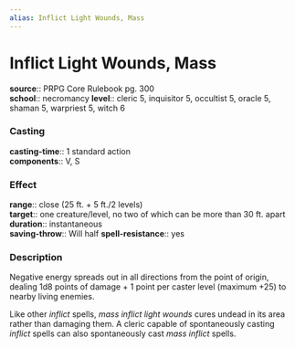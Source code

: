```yaml
---
alias: Inflict Light Wounds, Mass
---
```


# Inflict Light Wounds, Mass 

**source**:: PRPG Core Rulebook pg. 300  
**school**:: necromancy
**level**:: cleric 5, inquisitor 5, occultist 5, oracle 5, shaman 5, warpriest 5, witch 6

### Casting 

**casting-time**:: 1 standard action  
**components**:: V, S

### Effect 

**range**:: close (25 ft. + 5 ft./2 levels)  
**target**:: one creature/level, no two of which can be more than 30 ft. apart  
**duration**:: instantaneous  
**saving-throw**:: Will half
**spell-resistance**:: yes

### Description 

Negative energy spreads out in all directions from the point of origin, dealing 1d8 points of damage + 1 point per caster level (maximum +25) to nearby living enemies.  
  
Like other *inflict* spells, *mass inflict light wounds* cures undead in its area rather than damaging them. A cleric capable of spontaneously casting *inflict* spells can also spontaneously cast *mass inflict* spells.

